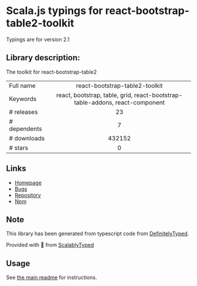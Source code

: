 
# Scala.js typings for react-bootstrap-table2-toolkit

Typings are for version 2.1

## Library description:
The toolkit for react-bootstrap-table2

|                    |                 |
| ------------------ | :-------------: |
| Full name          | react-bootstrap-table2-toolkit |
| Keywords           | react, bootstrap, table, grid, react-bootstrap-table-addons, react-component |
| # releases         | 23 |
| # dependents       | 7 |
| # downloads        | 432152 |
| # stars            | 0 |

## Links
- [Homepage](https://github.com/react-bootstrap-table/react-bootstrap-table2#readme)
- [Bugs](https://github.com/react-bootstrap-table/react-bootstrap-table2/issues)
- [Repository](https://github.com/react-bootstrap-table/react-bootstrap-table2)
- [Npm](https://www.npmjs.com/package/react-bootstrap-table2-toolkit)
    


## Note
This library has been generated from typescript code from [DefinitelyTyped](https://definitelytyped.org).

Provided with :purple_heart: from [ScalablyTyped](https://github.com/oyvindberg/ScalablyTyped)

## Usage
See [the main readme](../../readme.md) for instructions.


